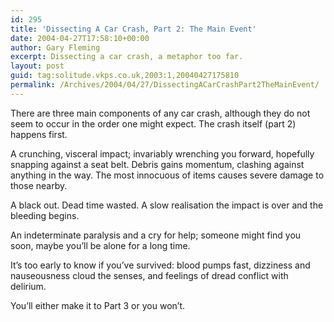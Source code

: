 ```yaml
---
id: 295
title: 'Dissecting A Car Crash, Part 2: The Main Event'
date: 2004-04-27T17:58:10+00:00
author: Gary Fleming
excerpt: Dissecting a car crash, a metaphor too far.
layout: post
guid: tag:solitude.vkps.co.uk,2003:1,20040427175810
permalink: /Archives/2004/04/27/DissectingACarCrashPart2TheMainEvent/
---
```

There are three main components of any car crash, although they do not seem to occur in the order one might expect. The crash itself (part 2) happens first.

A crunching, visceral impact; invariably wrenching you forward, hopefully snapping against a seat belt. Debris gains momentum, clashing against anything in the way. The most innocuous of items causes severe damage to those nearby.

A black out. Dead time wasted. A slow realisation the impact is over and the bleeding begins.

An indeterminate paralysis and a cry for help; someone might find you soon, maybe you&#8217;ll be alone for a long time.

It&#8217;s too early to know if you&#8217;ve survived: blood pumps fast, dizziness and nauseousness cloud the senses, and feelings of dread conflict with delirium.

You&#8217;ll either make it to Part 3 or you won&#8217;t.